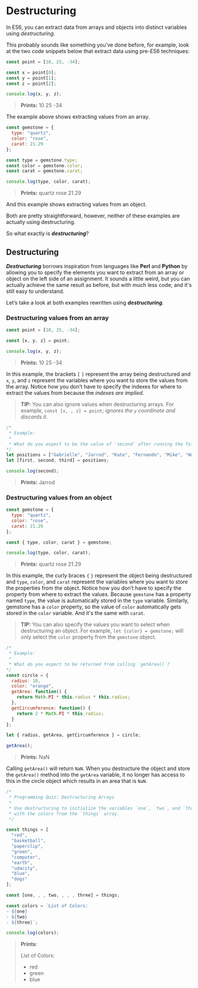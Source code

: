 # Destructuring

In ES6, you can extract data from arrays and objects into distinct variables using _destructuring_.

This probably sounds like something you’ve done before, for example, look at the two code snippets below that extract data using pre-ES6 techniques:

```js
const point = [10, 25, -34];

const x = point[0];
const y = point[1];
const z = point[2];

console.log(x, y, z);
```

> **Prints:** 10 25 -34

The example above shows extracting values from an array.

```js
const gemstone = {
  type: "quartz",
  color: "rose",
  carat: 21.29
};

const type = gemstone.type;
const color = gemstone.color;
const carat = gemstone.carat;

console.log(type, color, carat);
```

> **Prints:** quartz rose 21.29

And this example shows extracting values from an object.

Both are pretty straightforward, however, neither of these examples are actually using destructuring.

So what exactly is **_destructuring_**?

## Destructuring

**_Destructuring_** borrows inspiration from languages like **Perl** and **Python** by allowing you to specify the elements you want to extract from an array or object on the left side of an assignment. It sounds a little weird, but you can actually achieve the same result as before, but with much less code; and it's still easy to understand.

Let’s take a look at both examples rewritten using **_destructuring_**.

### Destructuring values from an array

```js
const point = [10, 25, -34];

const [x, y, z] = point;

console.log(x, y, z);
```

> **Prints:** 10 25 -34

In this example, the brackets `[` `]` represent the array being destructured and `x`, `y`, and `z` represent the variables where you want to store the values from the array. Notice how you don’t have to specify the indexes for where to extract the values from because the _indexes are implied_.

> **TIP:** You can also ignore values when destructuring arrays. For example, `const [x, , z] = point`; _ignores the `y` coordinate and discards it_.

```js
/*
 * Example:
 *
 * What do you expect to be the value of 'second' after running the following code?
*/
let positions = ["Gabrielle", "Jarrod", "Kate", "Fernando", "Mike", "Walter"];
let [first, second, third] = positions;

console.log(second);
```

> **Prints:** Jarrod

### Destructuring values from an object

```js
const gemstone = {
  type: "quartz",
  color: "rose",
  carat: 21.29
};

const { type, color, carat } = gemstone;

console.log(type, color, carat);
```

> **Prints:** quartz rose 21.29

In this example, the curly braces `{` `}` represent the object being destructured and `type`, `color`, and `carat` represent the variables where you want to store the properties from the object. Notice how you don’t have to specify the property from where to extract the values. Because `gemstone` has a property named `type`, the value is automatically stored in the `type` variable. Similarly, gemstone has a `color` property, so the value of `color` automatically gets stored in the `color` variable. And it's the same with `carat`.

> **TIP:** You can also specify the values you want to select when destructuring an object. For example, `let {color} = gemstone;` will only select the `color` property from the `gemstone` object.

```js
/*
 * Example:
 *
 * What do you expect to be returned from calling `getArea()`?
*/
const circle = {
  radius: 10,
  color: "orange",
  getArea: function() {
    return Math.PI * this.radius * this.radius;
  },
  getCircumference: function() {
    return 2 * Math.PI * this.radius;
  }
};

let { radius, getArea, getCircumference } = circle;

getArea();
```

> **Prints:** NaN

Calling `getArea()` will return `NaN`. When you destructure the object and store the `getArea()` method into the `getArea` variable, it no longer has access to this in the circle object which results in an area that is `NaN`.

```js
/*
 * Programming Quiz: Destructuring Arrays
 *
 * Use destructuring to initialize the variables `one`, `two`, and `three`
 * with the colors from the `things` array.
 */

const things = [
  "red",
  "basketball",
  "paperclip",
  "green",
  "computer",
  "earth",
  "udacity",
  "blue",
  "dogs"
];

const [one, , , two, , , , three] = things;

const colors = `List of Colors:
- ${one}
- ${two}
- ${three}`;

console.log(colors);
```

> **Prints**:
>
> List of Colors:
>
> * red
> * green
> * blue
